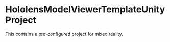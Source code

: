 # HololensModelViewerTemplateUnityProject
 This contains a pre-configured project for mixed reality.
